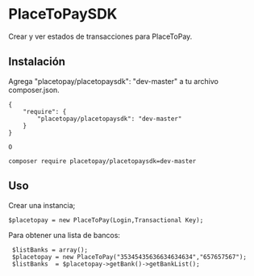 # PlaceToPaySDK

Crear y ver estados de transacciones para PlaceToPay.

## Instalación

Agrega "placetopay/placetopaysdk": "dev-master" a tu archivo composer.json.

    {
        "require": {
            "placetopay/placetopaysdk": "dev-master"
        }
    }
    
    O 
    
    composer require placetopay/placetopaysdk=dev-master
    
## Uso
   
Crear una instancia;
 
    $placetopay = new PlaceToPay(Login,Transactional Key);
 
 Para obtener una lista de bancos:
    
     $listBanks = array();
     $placetopay = new PlaceToPay("35345435636634634634","657657567");
     $listBanks  = $placetopay->getBank()->getBankList();
    
